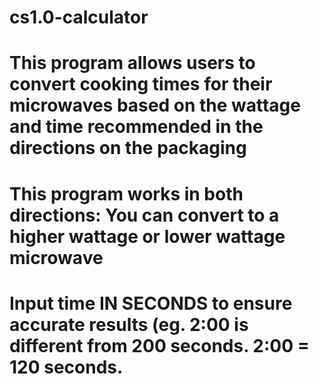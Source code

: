# cs1.0-calculator
# This program allows users to convert cooking times for their microwaves based on the wattage and time recommended in the directions on the packaging
# This program works in both directions: You can convert to a higher wattage or lower wattage microwave
# Input time IN SECONDS to ensure accurate results (eg. 2:00 is different from 200 seconds. 2:00 = 120 seconds. 
